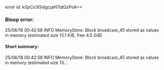 error id: k0pCo3GldgcjaH7tdGzPoA==
### Bloop error:

25/06/18 00:42:58 INFO MemoryStore: Block broadcast_45 stored as values in memory (estimated size 13.1 KiB, free 4.5 GiB)
#### Short summary: 

25/06/18 00:42:58 INFO MemoryStore: Block broadcast_45 stored as values in memory (estimated size 13...